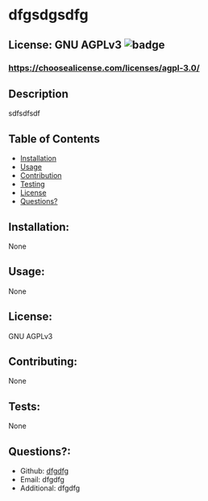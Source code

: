 # dfgsdgsdfg

  ## License: GNU AGPLv3 ![badge](https://img.shields.io/badge/license-GNUAGPLv3-orange)
  ###  https://choosealicense.com/licenses/agpl-3.0/

  ## Description
  sdfsdfsdf

  ## Table of Contents 
  - [Installation](#installation)
  - [Usage](#usage)
  - [Contribution](#contributing)
  - [Testing](#tests)
  - [License](#license)
  - [Questions?](#questions)
    
  ## Installation:
  None

  ## Usage:
  None

  ## License:
  GNU AGPLv3

  ## Contributing:
  None

  ## Tests:
  None

  ## Questions?:
  - Github: [dfgdfg](https://github.com/dfgdfg)
  - Email: dfgdfg
  - Additional: dfgdfg